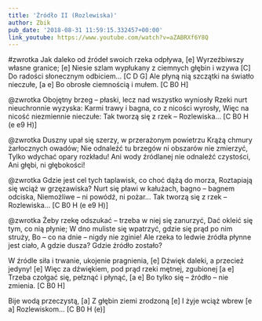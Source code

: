 ```yaml
---
title: 'Źródło II (Rozlewiska)'
author: Zbik
pub_date: '2018-08-31 11:59:15.332457+00:00'
link_youtube: https://www.youtube.com/watch?v=aZABRXf6Y8Q
---
```


#zwrotka
Jak daleko od źródeł swoich rzeka odpływa, [e]
Wyrzeźbiwszy własne granice; [e]
Niesie szlam wypłukany z ciemnych głębin i wzywa [C]
Do radości słonecznym odbiciem… [C D G]
Ale płyną nią szczątki na światło nieczułe, [a e]
Bo obrosłe ciemnością i mułem. [C B0 H]

@zwrotka
Obojętny brzeg – płaski, lecz nad wszystko wyniosły
Rzeki nurt nieuchronnie wyzyska:
Karmi trawy i bagna, co z nicości wyrosły,
Więc na nicość niezmiennie nieczułe:
Tak tworzą się z rzek –
Rozlewiska… [C B0 H (e e9 H)]

@zwrotka
Duszny upał się szerzy, w przerażonym powietrzu
Krążą chmury żarłocznych owadów;
Nie odnaleźć tu brzegów ni obszarów nie zmierzyć,
Tylko wdychać opary rozkładu!
Ani wody źródlanej nie odnaleźć czystości,
Ani głębi, ni głębokości!

@zwrotka
Gdzie jest cel tych taplawisk, co choć dążą do morza,
Roztapiają się wciąż w grzęzawiska?
Nurt się pławi w kałużach, bagno – bagnem odciska,
Niemożliwe – ni powódź, ni pożar…
Tak tworzą się z rzek –
Rozlewiska… [C B0 H (e e9 H)]

@zwrotka
Żeby rzekę odszukać – trzeba w niej się zanurzyć,
Dać okleić się tym, co nią płynie;
W dno muliste się wpatrzyć, gdzie się prąd po nim struży,
Bo – co na dnie – nigdy nie zginie!
Ale rzeka to ledwie źródła płynne jest ciało,
A gdzie dusza? Gdzie źródło zostało?

W źródle siła i trwanie, ukojenie pragnienia, [e]
Dźwięk daleki, a przecież jedyny! [e]
Więc za dźwiękiem, pod prąd rzeki mętnej, zgubionej [a e]
Trzeba czołgać się, pełznąć i płynąć, [a e]
Bo tylko się – źródło – nie zmienia. [C B0 H]

Bije wodą przeczystą, [a]
Z głębin ziemi zrodzoną [e]
I żyje wciąż wbrew [e a]
Rozlewiskom… [C B0 H (e)]